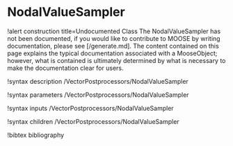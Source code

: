 <!-- MOOSE Documentation Stub: Remove this when content is added. -->

# NodalValueSampler

!alert construction title=Undocumented Class
The NodalValueSampler has not been documented, if you would like to contribute to MOOSE by
writing documentation, please see [/generate.md]. The content contained on this page explains
the typical documentation associated with a MooseObject; however, what is contained is ultimately
determined by what is necessary to make the documentation clear for users.

!syntax description /VectorPostprocessors/NodalValueSampler

!syntax parameters /VectorPostprocessors/NodalValueSampler

!syntax inputs /VectorPostprocessors/NodalValueSampler

!syntax children /VectorPostprocessors/NodalValueSampler

!bibtex bibliography
